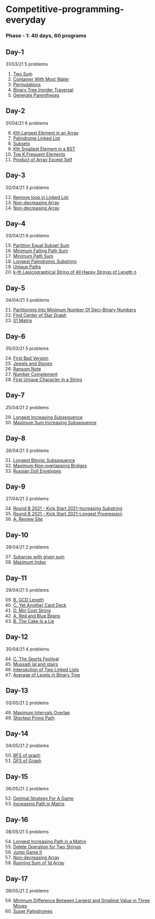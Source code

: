 # Competitive-programming-everyday
### Phase - 1: 40 days, 60 programs

## Day-1
31/03/21
5 problems

1. [Two Sum](https://leetcode.com/problems/two-sum/)
2. [Container With Most Water](https://leetcode.com/problems/container-with-most-water/)
3. [Permutations](https://leetcode.com/problems/permutations/)
4. [Binary Tree Inorder Traversal](https://leetcode.com/problems/binary-tree-inorder-traversal/)
5. [Generate Parentheses](https://leetcode.com/problems/binary-tree-inorder-traversal/)

## Day-2
01/04/21
6 problems

6. [Kth Largest Element in an Array](https://leetcode.com/problems/kth-largest-element-in-an-array/)
7. [Palindrome Linked List](https://leetcode.com/explore/challenge/card/april-leetcoding-challenge-2021/593/week-1-april-1st-april-7th/3693/)
8. [Subsets](https://leetcode.com/problems/subsets/)
9. [Kth Smallest Element in a BST](https://leetcode.com/problems/kth-smallest-element-in-a-bst/)
10. [Top K Frequent Elements](https://leetcode.com/problems/top-k-frequent-elements/)
11. [Product of Array Except Self](https://leetcode.com/problems/product-of-array-except-self/)

## Day-3
02/04/21
3 problems

12. [Remove loop in Linked List](https://practice.geeksforgeeks.org/problems/remove-loop-in-linked-list/)
13. [Non-decreasing Array](https://leetcode.com/problems/non-decreasing-array/)
14. [Non-decreasing Array](https://leetcode.com/problems/count-primes/)

## Day-4
03/04/21
6 problems

15. [Partition Equal Subset Sum](https://leetcode.com/problems/partition-equal-subset-sum/) 
16. [Minimum Falling Path Sum](https://leetcode.com/problems/minimum-falling-path-sum/)
17. [Minimum Path Sum](https://leetcode.com/problems/minimum-path-sum/)
18. [Longest Palindromic Substring](https://leetcode.com/problems/longest-palindromic-substring/)
19. [Unique Paths](https://leetcode.com/problems/unique-paths/)
20. [k-th Lexicographical String of All Happy Strings of Length n](https://leetcode.com/problems/the-k-th-lexicographical-string-of-all-happy-strings-of-length-n/)

## Day-5
04/04/21
3 problems

21. [Partitioning Into Minimum Number Of Deci-Binary Numbers](https://leetcode.com/problems/partitioning-into-minimum-number-of-deci-binary-numbers/)
22. [Find Center of Star Graph](https://leetcode.com/problems/find-center-of-star-graph/)
23. [01 Matrix](https://leetcode.com/problems/01-matrix/)

## Day-6
05/03/21
5 problems

24. [First Bad Version](https://leetcode.com/problems/first-bad-version/)
25. [Jewels and Stones](https://leetcode.com/explore/challenge/card/may-leetcoding-challenge/534/week-1-may-1st-may-7th/3317/)
26. [Ransom Note](https://leetcode.com/explore/challenge/card/may-leetcoding-challenge/534/week-1-may-1st-may-7th/3318/)
27. [Number Complement](https://leetcode.com/explore/challenge/card/may-leetcoding-challenge/534/week-1-may-1st-may-7th/3319/)
28. [First Unique Character in a String](https://leetcode.com/explore/challenge/card/may-leetcoding-challenge/534/week-1-may-1st-may-7th/3320/)

## Day-7
25/04/21
2 problems

29. [Longest Increasing Subsequence](https://www.pepcoding.com/resources/data-structures-and-algorithms-in-java-levelup/dynamic-programming/lis-official/ojquestion)
30. [Maximum Sum Increasing Subsequence](https://www.pepcoding.com/resources/data-structures-and-algorithms-in-java-levelup/dynamic-programming/msis-official/ojquestion)

## Day-8
26/04/21
3 problems

31. [Longest Bitonic Subsequence](https://www.pepcoding.com/resources/data-structures-and-algorithms-in-java-levelup/dynamic-programming/lbs-official/ojquestion)
32. [Maximum Non-overlapping Bridges](https://www.pepcoding.com/resources/data-structures-and-algorithms-in-java-levelup/dynamic-programming/max-non-overlapping-bridges-official/ojquestion)
33. [Russian Doll Envelopes](https://www.pepcoding.com/resources/data-structures-and-algorithms-in-java-levelup/dynamic-programming/russian-doll-envelopes-official/ojquestion)

## Day-9
27/04/21
3 problems

34. [Round B 2021 - Kick Start 2021-Increasing Substring](https://codingcompetitions.withgoogle.com/kickstart/round/0000000000435a5b/000000000077a882)
35. [Round B 2021 - Kick Start 2021-Longest Progression](https://codingcompetitions.withgoogle.com/kickstart/round/0000000000435a5b/000000000077a3a5)
36. [A. Review Site](https://codeforces.com/contest/1511/problem/A)

## Day-10
28/04/21
2 problems

37. [Subarray with given sum](https://practice.geeksforgeeks.org/problems/subarray-with-given-sum-1587115621/1#)
38. [Maximum Index](https://practice.geeksforgeeks.org/problems/maximum-index-1587115620/1#)

## Day-11
29/04/21
5 problems

39. [B. GCD Length](https://codeforces.com/contest/1511/problem/B)
40. [C. Yet Another Card Deck](https://codeforces.com/contest/1511/problem/C)
41. [D. Min Cost String](https://codeforces.com/contest/1511/problem/D)
42. [A. Red and Blue Beans](https://codeforces.com/contest/1519/problem/A)
43. [B. The Cake Is a Lie](https://codeforces.com/contest/1519/problem/B)

## Day-12
30/04/21
4 problems

44. [C. The Sports Festival](https://codeforces.com/contest/1509/problem/C)
45. [Mussadi lal and stairs](https://www.codechef.com/problems/JAM11)
46. [Intersection of Two Linked Lists](https://leetcode.com/explore/featured/card/march-leetcoding-challenge-2021/588/week-1-march-1st-march-7th/3660/)
47. [Average of Levels in Binary Tree](https://leetcode.com/explore/featured/card/march-leetcoding-challenge-2021/588/week-1-march-1st-march-7th/3661/)

## Day-13
03/05/21
2 problems

48. [Maximum Intervals Overlap](https://practice.geeksforgeeks.org/problems/maximum-intervals-overlap5708/1)
49. [Shortest Prime Path](https://practice.geeksforgeeks.org/problems/2b9978653b4d905d12c04387a60e16464ef40733/0/)

## Day-14
04/05/21
2 problems

50. [BFS of graph](https://practice.geeksforgeeks.org/problems/bfs-traversal-of-graph/1)
51. [DFS of Graph](https://practice.geeksforgeeks.org/problems/depth-first-traversal-for-a-graph/1)

## Day-15
06/05/21
2 problems

52. [Optimal Strategy For A Game](https://practice.geeksforgeeks.org/problems/optimal-strategy-for-a-game-1587115620/1#)
53. [Increasing Path in Matrix](https://www.interviewbit.com/problems/increasing-path-in-matrix/)

## Day-16
08/05/21
5 problems

54. [Longest Increasing Path in a Matrix](https://leetcode.com/problems/longest-increasing-path-in-a-matrix/)
55. [Delete Operation for Two Strings](https://leetcode.com/explore/challenge/card/may-leetcoding-challenge-2021/598/week-1-may-1st-may-7th/3734/)
56. [Jump Game II](https://leetcode.com/explore/challenge/card/may-leetcoding-challenge-2021/598/week-1-may-1st-may-7th/3732/)
57. [Non-decreasing Array](https://leetcode.com/explore/challenge/card/may-leetcoding-challenge-2021/598/week-1-may-1st-may-7th/3731/)
58. [Running Sum of 1d Array](https://leetcode.com/explore/challenge/card/may-leetcoding-challenge-2021/598/week-1-may-1st-may-7th/3730/)


## Day-17
09/05/21
2 problems

59. [Minimum Difference Between Largest and Smallest Value in Three Moves](https://leetcode.com/problems/minimum-difference-between-largest-and-smallest-value-in-three-moves/)
60. [Super Palindromes](https://leetcode.com/explore/challenge/card/may-leetcoding-challenge-2021/599/week-2-may-8th-may-14th/3736/)